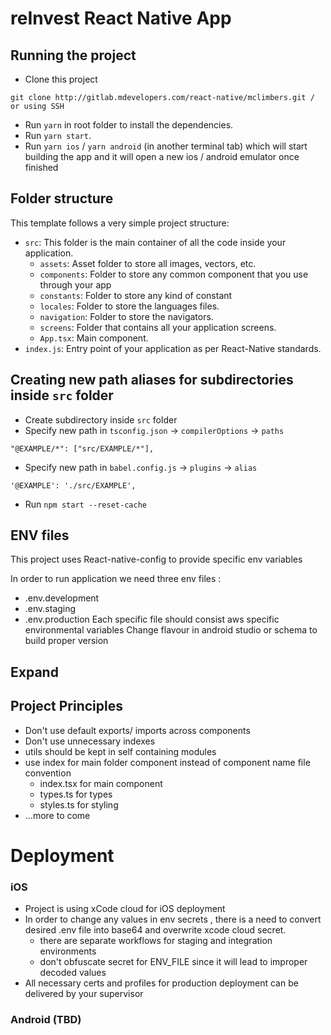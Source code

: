 # reInvest React Native App

## Running the project

- Clone this project

```
git clone http://gitlab.mdevelopers.com/react-native/mclimbers.git / or using SSH
```

- Run `yarn` in root folder to install the dependencies.
- Run `yarn start`.
- Run `yarn ios` / `yarn android` (in another terminal tab) which will start building the app and it will open a new ios / android emulator once finished

## Folder structure

This template follows a very simple project structure:

- `src`: This folder is the main container of all the code inside your application.
  - `assets`: Asset folder to store all images, vectors, etc.
  - `components`: Folder to store any common component that you use through your app
  - `constants`: Folder to store any kind of constant
  - `locales`: Folder to store the languages files.
  - `navigation`: Folder to store the navigators.
  - `screens`: Folder that contains all your application screens.
  - `App.tsx`: Main component.
- `index.js`: Entry point of your application as per React-Native standards.

## Creating new path aliases for subdirectories inside `src` folder

- Create subdirectory inside `src` folder
- Specify new path in `tsconfig.json` -> `compilerOptions` -> `paths`

```
"@EXAMPLE/*": ["src/EXAMPLE/*"],
```

- Specify new path in `babel.config.js` -> `plugins` -> `alias`

```
'@EXAMPLE': './src/EXAMPLE',
```

- Run `npm start --reset-cache`

## ENV files

This project uses React-native-config to provide specific env variables 

In order to run application we need three env files : 
- .env.development 
- .env.staging 
- .env.production
Each specific file should consist aws specific environmental variables
Change flavour in android studio or schema to build proper version 

## Expand

## Project Principles

- Don't use default exports/ imports across components
- Don't use unnecessary indexes
- utils should be kept in self containing modules
- use index for main folder component instead of component name file convention
  - index.tsx for main component
  - types.ts for types
  - styles.ts for styling
- ...more to come


# Deployment 

### iOS
- Project is using xCode cloud for iOS deployment 
- In order to change any values in env secrets , there is a need to convert desired .env file into base64 and overwrite xcode cloud secret.
  - there are separate workflows for staging and integration environments
  - don't obfuscate secret for ENV_FILE since it will lead to improper decoded values
- All necessary certs and profiles for production deployment can be delivered by your supervisor

### Android (TBD)
